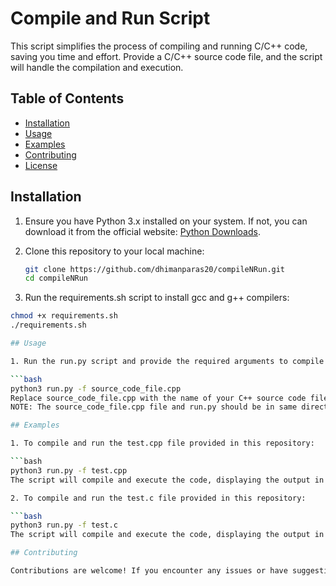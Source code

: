 # Compile and Run Script

This script simplifies the process of compiling and running C/C++ code, saving you time and effort. Provide a C/C++ source code file, and the script will handle the compilation and execution.

## Table of Contents

- [Installation](#installation)
- [Usage](#usage)
- [Examples](#examples)
- [Contributing](#contributing)
- [License](#license)

## Installation

1. Ensure you have Python 3.x installed on your system. If not, you can download it from the official website: [Python Downloads](https://www.python.org/downloads/).

2. Clone this repository to your local machine:

   ```bash
   git clone https://github.com/dhimanparas20/compileNRun.git
   cd compileNRun

3. Run the requirements.sh script to install gcc and g++ compilers:

  ```bash
  chmod +x requirements.sh
  ./requirements.sh

## Usage

1. Run the run.py script and provide the required arguments to compile and run your C/C++ code.

  ```bash
  python3 run.py -f source_code_file.cpp
Replace source_code_file.cpp with the name of your C++ source code file.
NOTE: The source_code_file.cpp file and run.py should be in same directory.

## Examples

1. To compile and run the test.cpp file provided in this repository:

  ```bash
  python3 run.py -f test.cpp
The script will compile and execute the code, displaying the output in the terminal.

2. To compile and run the test.c file provided in this repository:

  ```bash
  python3 run.py -f test.c
The script will compile and execute the code, displaying the output in the terminal.

## Contributing

Contributions are welcome! If you encounter any issues or have suggestions for improvements, please [create an issue](https://github.com/dhimanparas20/compileNRun/issues) or submit a pull request.


